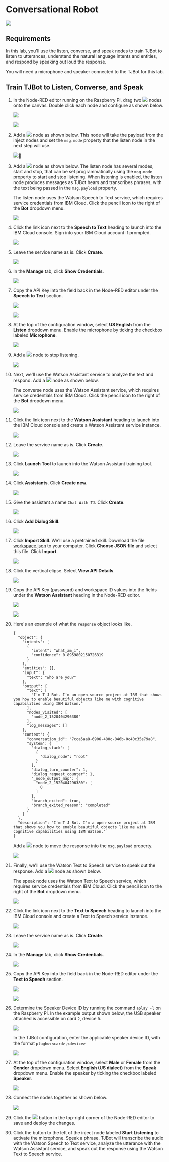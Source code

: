 # Conversational Robot

![](assets/tjbot.png)

## Requirements

In this lab, you'll use the listen, converse, and speak nodes to train TJBot to listen to utterances, understand the natural language intents and entities, and respond by speaking out loud the response.

You will need a microphone and speaker connected to the TJBot for this lab. 

## Train TJBot to Listen, Converse, and Speak

1. In the Node-RED editor running on the Raspberry Pi, drag two ![](assets/nodes/inject.png) nodes onto the canvas. Double click each node and configure as shown below.

    ![](assets/1.1.png)

    ![](assets/1.2.png)    
 
2. Add a ![](assets/nodes/change.png) node as shown below. This node will take the payload from the inject nodes and set the `msg.mode` property that the listen node in the next step will use.

    ![](assets/1.3.png)
3. Add a ![](assets/nodes/listen.png) node as shown below. The listen node has several modes, start and stop, that can be set programmatically using the `msg.mode` property to start and stop listening. When listening is enabled, the listen node produces messages as TJBot hears and transcribes phrases, with the text being passed in the `msg.payload` property. 

    The listen node uses the Watson Speech to Text service, which requires service credentials from IBM Cloud. Click the pencil icon to the right of the **Bot** dropdown menu.

    ![](assets/1.4.png)

4. Click the link icon next to the **Speech to Text** heading to launch into the IBM Cloud console. Sign into your IBM Cloud account if prompted. 

    ![](assets/1.5.png)

5. Leave the service name as is. Click **Create**.

    ![](assets/1.6.png)

6. In the **Manage** tab, click **Show Credentials**.

    ![](assets/1.7.png)

7. Copy the API Key into the field back in the Node-RED editor under the **Speech to Text** section.

    ![](assets/1.8.png)

    ![](assets/1.9.png)

8. At the top of the configuration window, select **US English** from the **Listen** dropdown menu. Enable the microphone by ticking the checkbox labeled **Microphone**.

    ![](assets/1.10.png)
    
9. Add a ![](assets/nodes/change.png) node to stop listening.

    ![](assets/1.11.png)
    
10. Next, we'll use the Watson Assistant service to analyze the text and respond. Add a ![](assets/nodes/converse.png) node as shown below.

    The converse node uses the Watson Assistant service, which requires service credentials from IBM Cloud. Click the pencil icon to the right of the **Bot** dropdown menu. 
    
    ![](assets/1.12.png)

11. Click the link icon next to the **Watson Assistant** heading to launch into the IBM Cloud console and create a Watson Assistant service instance.

    ![](assets/1.13.png)

12.	Leave the service name as is. Click **Create**.

    ![](assets/1.14.png)

13. Click **Launch Tool** to launch into the Watson Assistant training tool.

    ![](assets/1.15.png)

14. Click **Assistants**. Click **Create new**.

    ![](assets/1.16.png)

15. Give the assistant a name `Chat With TJ`. Click **Create**.

    ![](assets/1.17.png)    

16. Click **Add Dialog Skill**.

    ![](assets/1.18.png)

17. Click **Import Skill**. We'll use a pretrained skill. Download the file [workspace.json](../workspace.json) to your computer. Click **Choose JSON file** and select this file. Click **Import**.

    ![](assets/1.19.png)
    
18. Click the vertical elipse. Select **View API Details**. 

    ![](assets/1.20.png)

19. Copy the API Key (password) and workspace ID values into the fields under the **Watson Assistant** heading in the Node-RED editor.

    ![](assets/1.21.png)
    
    ![](assets/1.22.png)    

20. Here's an example of what the `response` object looks like.

    ```
    {
      "object": {
        "intents": [
          {
            "intent": "what_am_i",
            "confidence": 0.8959802150726319
          }
        ],
        "entities": [],
        "input": {
          "text": "who are you?"
        },
        "output": {
          "text": [
            "I'm T J Bot. I'm an open-source project at IBM that shows you how to enable beautiful objects like me with cognitive capabilities using IBM Watson."
          ],
          "nodes_visited": [
            "node_2_1520404296380"
          ],
          "log_messages": []
        },
        "context": {
          "conversation_id": "7cca5aa8-6906-480c-846b-0c40c35e79a8",
          "system": {
            "dialog_stack": [
              {
                "dialog_node": "root"
              }
            ],
            "dialog_turn_counter": 1,
            "dialog_request_counter": 1,
            "_node_output_map": {
              "node_2_1520404296380": [
                0
              ]
            },
            "branch_exited": true,
            "branch_exited_reason": "completed"
          }
        }
      },
      "description": "I'm T J Bot. I'm a open-source project at IBM that shows you how to enable beautiful objects like me with cognitive capabilities using IBM Watson."
    }
    ```    

    Add a ![](assets/nodes/change.png) node to move the response into the `msg.payload` property.

    ![](assets/1.23.png)

21. Finally, we'll use the Watson Text to Speech service to speak out the response. Add a ![](assets/nodes/speak.png) node as shown below.

    The speak node uses the Watson Text to Speech service, which requires service credentials from IBM Cloud. Click the pencil icon to the right of the **Bot** dropdown menu. 
 
    ![](assets/1.24.png)

22. Click the link icon next to the **Text to Speech** heading to launch into the IBM Cloud console and create a Text to Speech service instance.

    ![](assets/1.25.png)

23. Leave the service name as is. Click **Create**.

    ![](assets/1.26.png)

24. In the **Manage** tab, click **Show Credentials**.

    ![](assets/1.27.png)

25. Copy the API Key into the field back in the Node-RED editor under the **Text to Speech** section.

    ![](assets/1.28.png)

    ![](assets/1.29.png)

26.	Determine the Speaker Device ID by running the command `aplay -l` on the Raspberry Pi. In the example output shown below, the USB speaker attached is accessible on card `2`, device `0`.

    ![](assets/1.30.png)

    In the TJBot configuration, enter the applicable speaker device ID, with the format `plughw:<card>,<device>`

    ![](assets/1.31.png)

27. At the top of the configuration window, select **Male** or **Female** from the **Gender** dropdown menu. Select **English (US dialect)** from the **Speak** dropdown menu. Enable the speaker by ticking the checkbox labeled **Speaker**.

    ![](assets/1.32.png)

28. Connect the nodes together as shown below.

    ![](assets/nodes/flow.png) 
    
29. Click the ![](assets/nodes/deploy.png) button in the top-right corner of the Node-RED editor to save and deploy the changes.

30. Click the button to the left of the inject node labeled **Start Listening** to activate the microphone. Speak a phrase. TJBot will transcribe the audio with the Watson Speech to Text service, analyze the utterance with the Watson Assistant service, and speak out the response using the Watson Text to Speech service.